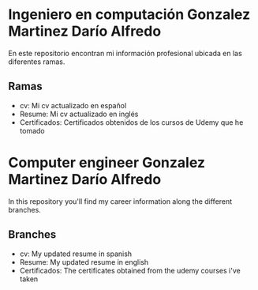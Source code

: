 # Ingeniero en computación Gonzalez Martinez Darío Alfredo
En este repositorio encontran mi información profesional ubicada en las diferentes ramas. 

## Ramas
- cv: Mi cv actualizado en español 
- Resume: Mi cv actualizado en inglés 
- Certificados: Certificados obtenidos de los cursos de Udemy que he tomado 

# Computer engineer Gonzalez Martinez Darío Alfredo 
In this repository you'll find my career information along the different branches. 

## Branches
- cv: My updated resume in spanish
- Resume: My updated resume in english 
- Certificados: The certificates obtained from the udemy courses i've taken


